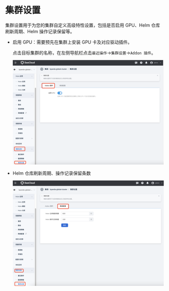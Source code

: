 # 集群设置

集群设置用于为您的集群自定义高级特性设置，包括是否启用 GPU、Helm 仓库刷新周期、Helm 操作记录保留等。

- 启用 GPU：需要预先在集群上安装 GPU 卡及对应驱动插件。

    点击目标集群的名称，在左侧导航栏点击`最近操作`->`集群设置`->`Addon 插件`。

    ![gpu](../../images/settings01.png)

- Helm 仓库刷新周期、操作记录保留条数

    ![gpu](../../images/settings02.png)
